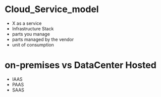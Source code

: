 # Cloud_Service_model

- X as a service
- Infrastructure Stack
- parts you manage
- parts managed by the vendor
- unit of consumption


# on-premises vs DataCenter Hosted
- IAAS
- PAAS
- SAAS
